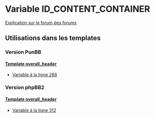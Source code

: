 # Variable ID_CONTENT_CONTAINER
[Explication sur le forum des forums](http://forum.forumactif.com/t294113-listing-des-variables#ID_CONTENT_CONTAINER)

## Utilisations dans les templates

### Version PunBB

#### [Template overall_header](punbb/overall_header.md)
* [Variable à la ligne 288](../punbb/overall_header.tpl#L288)

### Version phpBB2

#### [Template overall_header](subsilver/overall_header.md)
* [Variable à la ligne 312](../subsilver/overall_header.tpl#L312)